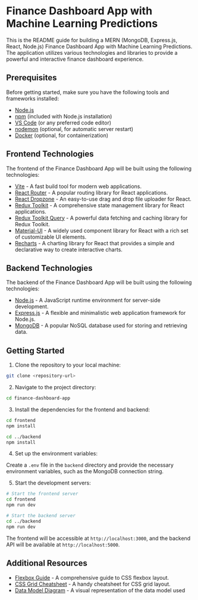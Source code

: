 # Finance Dashboard App with Machine Learning Predictions

This is the README guide for building a MERN (MongoDB, Express.js, React, Node.js) Finance Dashboard App with Machine Learning Predictions. The application utilizes various technologies and libraries to provide a powerful and interactive finance dashboard experience.

## Prerequisites

Before getting started, make sure you have the following tools and frameworks installed:

- [Node.js](https://nodejs.org/en/download/)
- [npm](https://www.npmjs.com/package/npx) (included with Node.js installation)
- [VS Code](https://code.visualstudio.com/download) (or any preferred code editor)
- [nodemon](https://github.com/remy/nodemon) (optional, for automatic server restart)
- [Docker](https://www.docker.com/products/docker-desktop) (optional, for containerization)

## Frontend Technologies

The frontend of the Finance Dashboard App will be built using the following technologies:

- [Vite](https://vitejs.dev/guide/) - A fast build tool for modern web applications.
- [React Router](https://reactrouter.com/en/v6.3.0/getting-started) - A popular routing library for React applications.
- [React Dropzone](https://github.com/react-dropzone/react-dropzone) - An easy-to-use drag and drop file uploader for React.
- [Redux Toolkit](https://redux-toolkit.js.org/introduction/getting-started) - A comprehensive state management library for React applications.
- [Redux Toolkit Query](https://redux-toolkit.js.org/rtk-query/overview) - A powerful data fetching and caching library for Redux Toolkit.
- [Material-UI](https://mui.com/material-ui/getting-started) - A widely used component library for React with a rich set of customizable UI elements.
- [Recharts](https://recharts.org/en-US/) - A charting library for React that provides a simple and declarative way to create interactive charts.

## Backend Technologies

The backend of the Finance Dashboard App will be built using the following technologies:

- [Node.js](https://nodejs.org/en/download/) - A JavaScript runtime environment for server-side development.
- [Express.js](https://expressjs.com/) - A flexible and minimalistic web application framework for Node.js.
- [MongoDB](https://www.mongodb.com/) - A popular NoSQL database used for storing and retrieving data.

## Getting Started

1. Clone the repository to your local machine:

```bash
git clone <repository-url>
```

2. Navigate to the project directory:

```bash
cd finance-dashboard-app
```

3. Install the dependencies for the frontend and backend:

```bash
cd frontend
npm install

cd ../backend
npm install
```

4. Set up the environment variables:

Create a `.env` file in the `backend` directory and provide the necessary environment variables, such as the MongoDB connection string.

5. Start the development servers:

```bash
# Start the frontend server
cd frontend
npm run dev

# Start the backend server
cd ../backend
npm run dev
```

The frontend will be accessible at `http://localhost:3000`, and the backend API will be available at `http://localhost:5000`.

## Additional Resources

- [Flexbox Guide](https://css-tricks.com/snippets/css/a-guide-to-flexbox/) - A comprehensive guide to CSS flexbox layout.
- [CSS Grid Cheatsheet](https://grid.malven.co/) - A handy cheatsheet for CSS grid layout.
- [Data Model Diagram](https://lucid.app/lucidchart/23d63d3a...) - A visual representation of the data model used